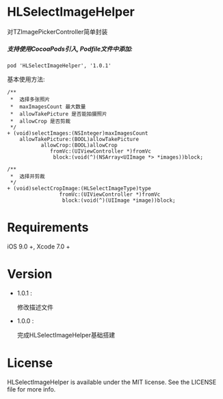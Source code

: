 # HLSelectImageHelper
对TZImagePickerController简单封装

##### 支持使用CocoaPods引入, Podfile文件中添加:

``` objc
pod 'HLSelectImageHelper', '1.0.1'
```

基本使用方法:<p>

``` objc
/**
 *  选择多张照片
 *  maxImagesCount 最大数量
 *  allowTakePicture 是否能拍摄照片
 *  allowCrop 是否剪裁
 */
+ (void)selectImages:(NSInteger)maxImagesCount
    allowTakePicture:(BOOL)allowTakePicture
           allowCrop:(BOOL)allowCrop
              fromVc:(UIViewController *)fromVc
               block:(void(^)(NSArray<UIImage *> *images))block;

/**
 *  选择并剪裁
 */
+ (void)selectCropImage:(HLSelectImageType)type
                 fromVc:(UIViewController *)fromVc
                  block:(void(^)(UIImage *image))block;
```

# Requirements

iOS 9.0 +, Xcode 7.0 +

# Version
    
* 1.0.1 :

  修改描述文件
    
* 1.0.0 :

  完成HLSelectImageHelper基础搭建

# License
HLSelectImageHelper is available under the MIT license. See the LICENSE file for more info.
